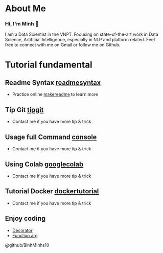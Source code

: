 # About Me
### Hi, I'm Minh 👋
I am a Data Scientist in the VNPT. Focusing on state-of-the-art work in Data Science, Artificial Intelligence, especially in NLP and platform related. Feel free to connect with me on Gmail or follow me on Github.

# Tutorial fundamental
## Readme Syntax [readmesyntax](MakeReadmeSyntax.md) 
- Practice online [makereadme](https://www.makeareadme.com/) to learn more 
## Tip Git [tipgit](TipGit.md)
- Contact me if you have more tip & trick
## Usage full Command [console](console.md)
- Contact me if you have more tip & trick
## Using Colab [googlecolab](Colab/colab.md)
- Contact me if you have more tip & trick
## Tutorial Docker [dockertutorial](docker/DockerTutorial.md)
- Contact me if you have more tip & trick
## Enjoy coding
* [Decorator](ultis/design_pattern_decorator.py)
* [Function arg](ultis/function_arguments.py)

@github/BinhMinhs10
 


